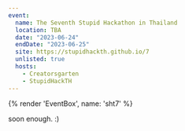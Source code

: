 ```yaml
---
event:
  name: The Seventh Stupid Hackathon in Thailand
  location: TBA
  date: "2023-06-24"
  endDate: "2023-06-25"
  site: https://stupidhackth.github.io/7
  unlisted: true
  hosts:
    - Creatorsgarten
    - StupidHackTH
---
```


{% render 'EventBox', name: 'sht7' %}

soon enough. :)
